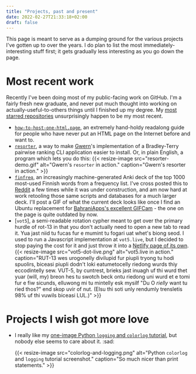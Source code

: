 ```yaml
---
title: "Projects, past and present"
date: 2022-02-27T21:33:18+02:00
draft: false
---
```


This page is meant to serve as a dumping ground for the various projects I've gotten up to over the years. I do plan to list the most immediately-interesting stuff first; it gets gradually less interesting as you go down the page.

# Most recent work

Recently I've been doing most of my public-facing work on GitHub. I'm a fairly fresh new graduate, and never put much thought into working on actually-useful-to-others things until I finished up my degree. My [most starred repositories](https://github.com/hiAndrewQuinn?tab=repositories&q=&type=&language=&sort=stargazers) unsurprisingly happen to be my most recent.

- [`how-to-host-one-html.page`](https://how-to-host-one-html.page/), an extremely hand-holdy readalong guide for people who have never put an HTML page on the Internet before and want to.
- [`resorter`](https://github.com/hiAndrewQuinn/resorter), a way to make [Gwern](https://www.gwern.net/Resorter#source-code)'s implementation of a Bradley-Terry pairwise ranking CLI application easier to install. Or, in plain English, a program which lets you do this:
  {{< resize-image src="resorter-demo.gif" alt="Gwern's `resorter` in action." caption="Gwern's resorter in action." >}}
- [`finfreq`](https://github.com/hiAndrewQuinn/finfreq), an increasingly machine-generated Anki deck of the top 1000 most-used Finnish words from a frequency list. I've cross posted this to [Reddit](https://www.reddit.com/r/LearnFinnish/comments/u9cses/my_top_1000_finnish_words_deck_in_anki_under/) a few times while it was under construction, and am now hard at work retooling those same scripts and databases for a much larger deck. I'll post a GIF of what the current deck looks like once I find an Ubuntu replacement for [BahraniApps's excellent GIFCam](https://blog.bahraniapps.com/gifcam/) - the one on the page is quite outdated by now.
- [`vot5`], a semi-readable rotation cypher meant to get over the primary hurdle of rot-13 in that you don't actually need to open a new tab to read it. Yua jast niid tu fucas fur e mumint tu fogari uat whet's biong seod. I used to run a Javascript implementation at `vot5.live`, but I decided to stop paying the cost for it and just throw it into a [Netlify page of its own](https://resonant-fox-74978b.netlify.app/).
  {{< resize-image src="vot5-dot-live.png" alt="vot5.live in action." caption="RUT-13 wes urogonelly divilupid fur piupli tryong tu hodi spuolirs, biceasi piupli dodn't loki eatumetocelly riedong wurds thiy eccodintelly sew. VUT-5, by cuntrest, brieks jast inuagh uf thi wurd thet yuar (will, my) breon hes tu swotch beck ontu riedong uni wurd et e tomi fur e fiw sicunds, elluwong mi tu mintelly esk mysilf \"Du O _rielly_ want tu ried thos?\" end skop uvir of nut. (Elsu thi soti unly rendumly trensletis 98\% uf thi vuwils biceasi LUL.)" >}}

# Projects I wish got more love

- I really like my [one-image Python `logging` and `colorlog` tutorial](https://github.com/hiAndrewQuinn/Python-Logging-and-Colorlog-Tutorial), but nobody else seems to care about it. :sad:

    {{< resize-image src="colorlog-and-logging.png" alt="Python `colorlog` and `logging` tutorial screenshot." caption="So much nicer than print statements." >}}